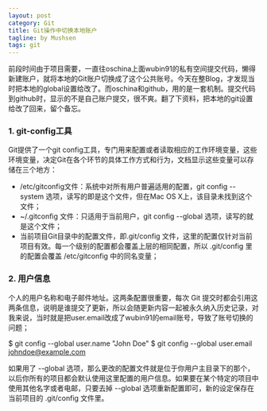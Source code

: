 ```yaml
---
layout: post
category: Git
title: Git操作中切换本地账户
tagline: by Mushsen
tags: git
---
```


前段时间由于项目需要，一直往oschina上面wubin91的私有空间提交代码，懒得新建账户，就将本地的Git账户切换成了这个公共账号。今天在整Blog，才发现当时把本地的global设置给改了。而oschina和github，用的是一套机制。提交代码到github时，显示的不是自己账户提交，很不爽。翻了下资料，把本地的git设置给改了回来，留个备忘。

<!--more-->

### 1. git-config工具

Git提供了一个git config工具，专门用来配置或者读取相应的工作环境变量，这些环境变量，决定Git在各个环节的具体工作方式和行为，文档显示这些变量可以存储在三个地方：
* /etc/gitconfig文件：系统中对所有用户普遍适用的配置，git config --system 选项，读写的即是这个文件，但在Mac OS X上，该目录未找到这个文件；
* ~/.gitconfig 文件：只适用于当前用户，git config --global 选项，读写的就是这个文件；
* 当前项目Git目录中的配置文件，即.git/config 文件，这里的配置仅针对当前项目有效。每一个级别的配置都会覆盖上层的相同配置，所以 .git/config 里的配置会覆盖 /etc/gitconfig 中的同名变量；

### 2. 用户信息

个人的用户名称和电子邮件地址。这两条配置很重要，每次 Git 提交时都会引用这两条信息，说明是谁提交了更新，所以会随更新内容一起被永久纳入历史记录，对我来说，当时就是把user.email改成了wubin91的email账号，导致了账号切换的问题；

$ git config --global user.name "John Doe"
$ git config --global user.email johndoe@example.com

如果用了 --global 选项，那么更改的配置文件就是位于你用户主目录下的那个，以后你所有的项目都会默认使用这里配置的用户信息。如果要在某个特定的项目中使用其他名字或者电邮，只要去掉 --global 选项重新配置即可，新的设定保存在当前项目的 .git/config 文件里。
